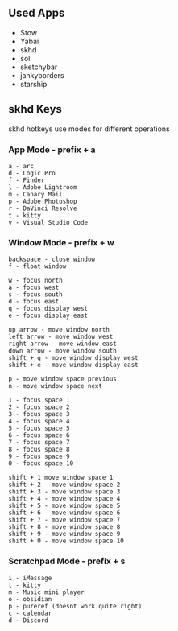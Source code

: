 

## Used Apps

- Stow
- Yabai
- skhd
- sol
- sketchybar
- jankyborders
- starship



## skhd Keys

skhd hotkeys use modes for different operations

### App Mode - prefix + a
```
a - arc
d - Logic Pro
f - Finder
l - Adobe Lightroom
m - Canary Mail
p - Adobe Photoshop
r - DaVinci Resolve
t - kitty
v - Visual Studio Code
```
### Window Mode - prefix + w
```
backspace - close window
f - float window

w - focus north
a - focus west
s - focus south
d - focus east
q - focus display west
e - focus display east

up arrow - move window north
left arrow - move window west
right arrow - move window east
down arrow - move window south
shift + q - move window display west
shift + e - move window display east

p - move window space previous
n - move window space next

1 - focus space 1
2 - focus space 2
3 - focus space 3
4 - focus space 4
5 - focus space 5
6 - focus space 6
7 - focus space 7
8 - focus space 8
9 - focus space 9
0 - focus space 10

shift + 1 move window space 1
shift + 2 - move window space 2
shift + 3 - move window space 3
shift + 4 - move window space 4
shift + 5 - move window space 5
shift + 6 - move window space 6
shift + 7 - move window space 7
shift + 8 - move window space 8
shift + 9 - move window space 9
shift + 0 - move window space 10
```
### Scratchpad Mode - prefix + s
```
i - iMessage
t - kitty
m - Music mini player
o - obsidian
p - pureref (doesnt work quite right)
c - calendar
d - Discord
```